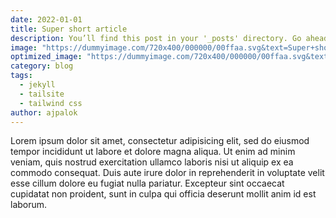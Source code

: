 ```yaml
---
date: 2022-01-01
title: Super short article
description: You’ll find this post in your '_posts' directory. Go ahead and edit it and re-build the site to see your changes.
image: "https://dummyimage.com/720x400/000000/00ffaa.svg&text=Super+short+article"
optimized_image: "https://dummyimage.com/720x400/000000/00ffaa.svg&text=Super+short+article"
category: blog
tags:
  - jekyll
  - tailsite
  - tailwind css
author: ajpalok
---
```


Lorem ipsum dolor sit amet, consectetur adipisicing elit, sed do eiusmod tempor incididunt ut labore et dolore magna aliqua. Ut enim ad minim veniam, quis nostrud exercitation ullamco laboris nisi ut aliquip ex ea commodo consequat. Duis aute irure dolor in reprehenderit in voluptate velit esse cillum dolore eu fugiat nulla pariatur. Excepteur sint occaecat cupidatat non proident, sunt in culpa qui officia deserunt mollit anim id est laborum.